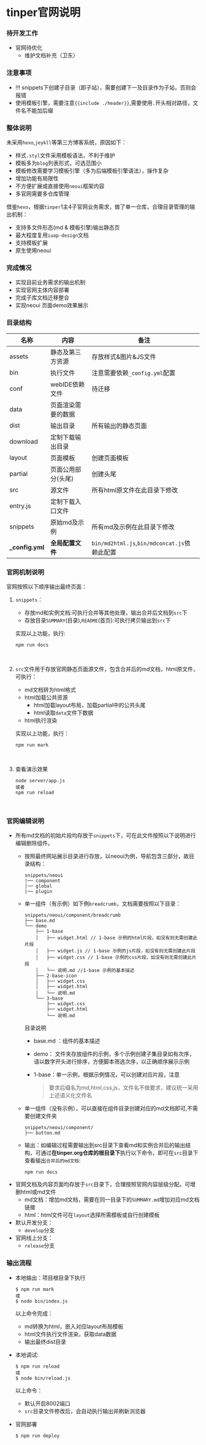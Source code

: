 # tinper官网说明

### 待开发工作

- 官网待优化
  - 维护文档补充（卫东）


### 注意事项

* !!! snippets下创建子目录（即子站），需要创建下一及目录作为子站，否则会报错
* 使用模板引擎，需要注意`{{include ./header}}`,需要使用`.`开头相对路径，文件名不能加后缀



### 整体说明

未采用`hexo`,`jeykll`等第三方博客系统，原因如下：

- 样式`.styl`文件采用模板语法，不利于维护
- 模板多为`blog`列表形式，可选范围小
- 模板修改需要学习模板引擎（多为后端模板引擎语法），操作复杂
- 增加功能有局限性
- 不方便扩展或直接使用`neoui`框架内容
- 多官网需要多仓库管理

借鉴`hexo`，根据`tinper`1主4子官网业务需求，做了单一仓库，合理目录管理的输出机制：

- 支持多文件形态(md & 模板引擎)输出静态页
- 最大程度复用`iuap-design`文档
- 支持模板扩展
- 原生使用neoui

### 完成情况

- 实现目前业务需求的输出机制
- 实现官网主体内容部署
- 完成子库文档迁移整合
- 实现neoui 页面demo效果展示

### 目录结构

| 名称              | 内容         | 备注                                      |
| --------------- | ---------- | --------------------------------------- |
| assets          | 静态及第三方资源   | 存放样式&图片&JS文件                            |
| bin             | 执行文件       | 注意需要依赖`_config.yml`配置                   |
| conf            | webIDE依赖文件 | 待迁移                                     |
| data            | 页面渲染需要的数据  |                                         |
| dist            | 输出目录       | 所有输出的静态页面                               |
| download        | 定制下载输出目录   |                                         |
| layout          | 页面模板       | 创建页面模板                                  |
| partial         | 页面公用部分(头尾) | 创建头尾                                    |
| src             | 源文件        | 所有html原文件在此目录下修改                        |
| entry.js        | 定制下载入口文件   |                                         |
| snippets        | 原始md及示例    | 所有md及示例在此目录下修改                          |
| **_config.yml** | **全局配置文件** | `bin/md2html.js`,`bin/mdconcat.js`依赖此配置 |

### 官网机制说明

官网按照以下顺序输出最终页面：

1. `snippets`：

   * 存放md和实例文档:可执行合并等其他处理，输出合并后文档到`src`下
   * 存放目录`SUMMARY`(目录),`README`(首页):可执行拷贝输出到`src`下

   实现以上功能，执行:

   ```
   npm run docs
   ```

   ​

2. `src`文件用于存放官网静态页面源文件，包含合并后的md文档，html原文件，可执行：

   * md文档转为html格式
   * html加载公共资源
     * html加载layout布局，加载partial中的公共头尾
     * html读取`data`文件下数据
   * html执行渲染

   实现以上功能，执行：

   ```
   npm run mark
   ```
   ​

3. 查看演示效果

   ```
   node server/app.js
   或者
   npm run reload
   ```

   ​


### 官网编辑说明

* 所有md文档的初始片段均存放于`snippets`下，可在此文件按照以下说明进行编辑删除组件。

  * 按照最终网站展示目录进行存放，以neoui为例，导航包含三部分，故目录结构：

    ```
    snippets/neoui
    |── component
    |── global
    |── plugin
    ```

  * 单一组件（有示例）如下例`breadcrumb`，文档需要按照以下目录：

    ```
    snippets/neoui/component/breadcrumb
    ├── base.md
    └── demo
        ├── 1-base
        │   ├── widget.html // 1-base 示例的html片段，如没有则无需创建此片段
        │   ├── widget.js // 1-base 示例的js片段，如没有则无需创建此片段
        │   ├── widget.css // 1-base 示例的css片段，如没有则无需创建此片段
        │   └── 说明.md //1-base 示例的基本描述
        ├── 2-base-icon
        │   ├── widget.css
        │   ├── widget.html
        │   └── 说明.md
        └── 3-base
            ├── widget.css
            ├── widget.html
            └── 说明.md
    ```

    目录说明

    * base.md ：组件的基本描述

    * demo： 文件夹存放组件的示例，多个示例创建子集目录如有次序，请以数字开头进行排序，方便脚本筛选次序，以正确顺序展示示例

    * 1-base：单一示例，根据示例情况，可以创建对应片段，注意

      > 要求后缀名为md,html,css,js，文件名不做要求，建议统一采用上述语义化文件名

  * 单一组件（没有示例），可以直接在组件目录创建对应的md文档即可,不需要创建文件夹

    ```
    snippets/neoui/component/
    ├── button.md
    ```

  * 输出：如编辑过程需要输出到src目录下查看md和实例合并后的输出结构，可通过**在tinper.org仓库的根目录下**执行以下命令，即可在`src`目录下查看输出`合并后的md文档`:

    ```
    npm run docs
    ```





- 官网文档及内容页面均存放于`src`目录下，合理按照官网内容层级分配。可增删html或md文件
  - md文档：增加md文档，需要在同一目录下的`SUMMARY.md`增加对应md文档链接
  - html：html文件可在`layout`选择所需模板或自行创建模板
- 默认开发分支：
  - `develop`分支
- 官网线上分支：
  - `release`分支

### 输出流程

- 本地输出：项目根目录下执行

  ```
  $ npm run mark
  或
  $ node bin/index.js
  ```

  以上命令完成：

  - md转换为html，嵌入对应layout布局模板
  - html文件执行文件渲染，获取data数据
  - 输出最终dist目录

- 本地调试:

  ```
  $ npm run reload
  或
  $ node bin/reload.js
  ```

  以上命令：

  - 默认开启8002端口
  - `src`目录文件修改后，会自动执行输出并刷新浏览器

- 官网部署

  ```
  $ npm run deploy
  ```
